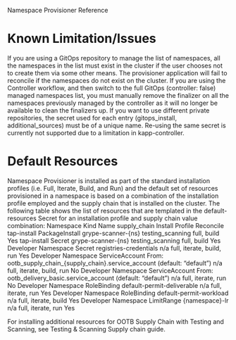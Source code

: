 Namespace Provisioner Reference

# Known Limitation/Issues

If you are using a GitOps repository to manage the list of namespaces, all the namespaces in the list must exist in the cluster if the user chooses not to create them via some other means. The provisioner application will fail to reconcile if the namespaces do not exist on the cluster.
If you are using the Controller workflow, and then switch to the full GitOps (controller: false) managed namespaces list, you must manually remove the finalizer on all the namespaces previously managed by the controller as it will no longer be available to clean the finalizers up.
If you want to use different private repositories, the secret used for each entry (gitops_install, additional_sources) must be of a unique name. Re-using the same secret is currently not supported due to a limitation in kapp-controller.

# Default Resources
Namespace Provisioner is installed as part of the standard installation profiles (i.e. Full, Iterate, Build, and Run) and the default set of resources provisioned in a namespace is based on a combination of the installation profile employed and the supply chain that is installed on the cluster. The following table shows the list of resources that are templated in the default-resources Secret for an installation profile and supply chain value combination:
Namespace
Kind
Name
supply_chain
Install Profile
Reconcile
tap-install
PackageInstall
grype-scanner-{ns}
testing_scanning
full, build
Yes
tap-install
Secret
grype-scanner-{ns}
testing_scanning
full, build
Yes
Developer Namespace
Secret
registries-credentials
n/a
full, iterate, build, run
Yes
Developer Namespace
ServiceAccount
From: ootb_supply_chain_{supply_chain}.service_account (default: “default”)
n/a
full, iterate, build, run
No
Developer Namespace
ServiceAccount
From: ootb_delivery_basic.service_account (default: “default”)
n/a
full, iterate, run
No
Developer Namespace
RoleBinding
default-permit-deliverable
n/a
full, iterate, run
Yes
Developer Namespace
RoleBinding
default-permit-workload
n/a
full, iterate, build
Yes
Developer Namespace
LimitRange
{namespace}-lr
n/a
full, iterate, run
Yes

For installing additional resources for OOTB Supply Chain with Testing and Scanning, see Testing & Scanning Supply chain guide.




